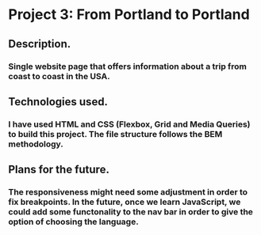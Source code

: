 # Project 3: From Portland to Portland

## Description.

### Single website page that offers information about a trip from coast to coast in the USA.

## Technologies used.

### I have used HTML and CSS (Flexbox, Grid and Media Queries) to build this project. The file structure follows the BEM methodology.

## Plans for the future.

### The responsiveness might need some adjustment in order to fix breakpoints. In the future, once we learn JavaScript, we could add some functonality to the nav bar in order to give the option of choosing the language.
